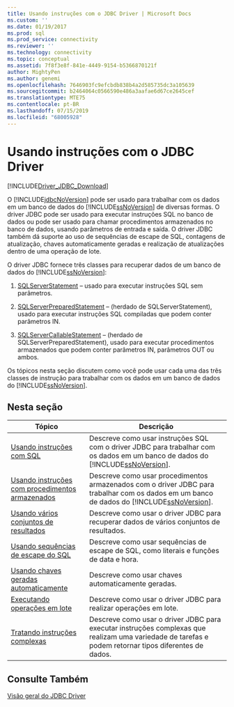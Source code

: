 ```yaml
---
title: Usando instruções com o JDBC Driver | Microsoft Docs
ms.custom: ''
ms.date: 01/19/2017
ms.prod: sql
ms.prod_service: connectivity
ms.reviewer: ''
ms.technology: connectivity
ms.topic: conceptual
ms.assetid: 7f8f3e8f-841e-4449-9154-b5366870121f
author: MightyPen
ms.author: genemi
ms.openlocfilehash: 7646903fc9efcbdb838b4a2d585735dc3a105639
ms.sourcegitcommit: b2464064c0566590e486a3aafae6d67ce2645cef
ms.translationtype: MTE75
ms.contentlocale: pt-BR
ms.lasthandoff: 07/15/2019
ms.locfileid: "68005928"
---
```

# <a name="using-statements-with-the-jdbc-driver"></a>Usando instruções com o JDBC Driver

[!INCLUDE[Driver_JDBC_Download](../../includes/driver_jdbc_download.md)]

O [!INCLUDE[jdbcNoVersion](../../includes/jdbcnoversion_md.md)] pode ser usado para trabalhar com os dados em um banco de dados do [!INCLUDE[ssNoVersion](../../includes/ssnoversion-md.md)] de diversas formas. O driver JDBC pode ser usado para executar instruções SQL no banco de dados ou pode ser usado para chamar procedimentos armazenados no banco de dados, usando parâmetros de entrada e saída. O driver JDBC também dá suporte ao uso de sequências de escape de SQL, contagens de atualização, chaves automaticamente geradas e realização de atualizações dentro de uma operação de lote.  
  
O driver JDBC fornece três classes para recuperar dados de um banco de dados do [!INCLUDE[ssNoVersion](../../includes/ssnoversion-md.md)]:  
  
1. [SQLServerStatement](../../connect/jdbc/reference/sqlserverstatement-class.md) – usado para executar instruções SQL sem parâmetros.  
  
2. [SQLServerPreparedStatement](../../connect/jdbc/reference/sqlserverpreparedstatement-class.md) – (herdado de SQLServerStatement), usado para executar instruções SQL compiladas que podem conter parâmetros IN.  
  
3. [SQLServerCallableStatement](../../connect/jdbc/reference/sqlservercallablestatement-class.md) – (herdado de SQLServerPreparedStatement), usado para executar procedimentos armazenados que podem conter parâmetros IN, parâmetros OUT ou ambos.  
  
 Os tópicos nesta seção discutem como você pode usar cada uma das três classes de instrução para trabalhar com os dados em um banco de dados do [!INCLUDE[ssNoVersion](../../includes/ssnoversion-md.md)].  
  
## <a name="in-this-section"></a>Nesta seção  

| Tópico                                                                                                    | Descrição                                                                                                                                            |
| -------------------------------------------------------------------------------------------------------- | ------------------------------------------------------------------------------------------------------------------------------------------------------ |
| [Usando instruções com SQL](../../connect/jdbc/using-statements-with-sql.md)                             | Descreve como usar instruções SQL com o driver JDBC para trabalhar com os dados em um banco de dados do [!INCLUDE[ssNoVersion](../../includes/ssnoversion-md.md)].    |
| [Usando instruções com procedimentos armazenados](../../connect/jdbc/using-statements-with-stored-procedures.md) | Descreve como usar procedimentos armazenados com o driver JDBC para trabalhar com os dados em um banco de dados do [!INCLUDE[ssNoVersion](../../includes/ssnoversion-md.md)]. |
| [Usando vários conjuntos de resultados](../../connect/jdbc/using-multiple-result-sets.md)                           | Descreve como usar o driver JDBC para recuperar dados de vários conjuntos de resultados.                                                                       |
| [Usando sequências de escape do SQL](../../connect/jdbc/using-sql-escape-sequences.md)                           | Descreve como usar sequências de escape de SQL, como literais e funções de data e hora.                                                               |
| [Usando chaves geradas automaticamente](../../connect/jdbc/using-auto-generated-keys.md)                             | Descreve como usar chaves automaticamente geradas.                                                                                                     |
| [Executando operações em lote](../../connect/jdbc/performing-batch-operations.md)                         | Descreve como usar o driver JDBC para realizar operações em lote.                                                                                      |
| [Tratando instruções complexas](../../connect/jdbc/handling-complex-statements.md)                         | Descreve como usar o driver JDBC para executar instruções complexas que realizam uma variedade de tarefas e podem retornar tipos diferentes de dados.               |
  
## <a name="see-also"></a>Consulte Também

[Visão geral do JDBC Driver](../../connect/jdbc/overview-of-the-jdbc-driver.md)  
